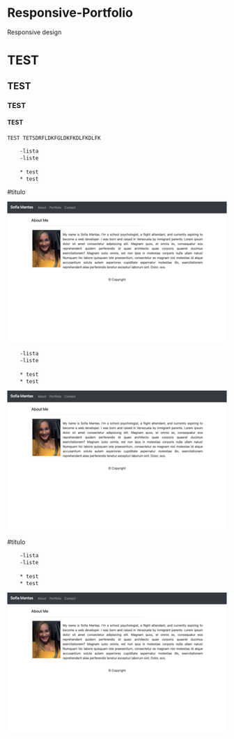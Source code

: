 # Responsive-Portfolio
Responsive design
# TEST
## TEST
### TEST
#### TEST

```
TEST TETSDRFLDKFGLDKFKDLFKDLFK
```


```
    -lista
    -liste 

    * test
    * test
```
#titulo

![Titulo](./images/about-me.png)



```
    -lista
    -liste 

    * test
    * test
```

![Titulo](./images/about-me.png)

#titulo
```
    -lista
    -liste 

    * test
    * test
```

![Titulo](./images/about-me.png)